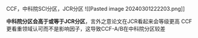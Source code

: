 CCF，中科院SCI分区，JCR分区
![[Pasted image 20240301222203.png]]

**中科院分区会高于或等于JCR分区**，言外之意论文在JCR看起来会等级更高
CCF更看重领域认可而不是影响因子，这导致CCF-A/B在中科院分区较差